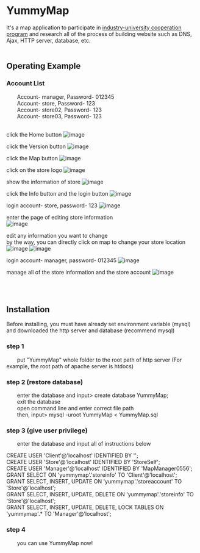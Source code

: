 # YummyMap
It's a map application to participate in [industry-university cooperation program](https://www.facebook.com/nknu2015/posts/965668330436223/) and research all of the process of building website such as DNS, Ajax, HTTP server, database, etc.
<br><br>
## Operating Example
### Account List
&emsp;&emsp;Account- manager, Password- 012345  
&emsp;&emsp;Account- store, Password- 123  
&emsp;&emsp;Account- store02, Password- 123  
&emsp;&emsp;Account- store03, Password- 123  
<br>
  
click the Home button
![image](https://github.com/SNinjo/YummyMap/blob/main/img/flowcharts01.png)
  
  
click the Version button
![image](https://github.com/SNinjo/YummyMap/blob/main/img/flowcharts02.png)
  
  
click the Map button
![image](https://github.com/SNinjo/YummyMap/blob/main/img/flowcharts03.png)
  
  
click on the store logo
![image](https://github.com/SNinjo/YummyMap/blob/main/img/flowcharts04.png)
  
  
show the information of store
![image](https://github.com/SNinjo/YummyMap/blob/main/img/flowcharts05.png)
  
  
click the Info button and the login button
![image](https://github.com/SNinjo/YummyMap/blob/main/img/flowcharts06.png)
  
  
login account- store, password- 123
![image](https://github.com/SNinjo/YummyMap/blob/main/img/flowcharts07.png)
  
  
enter the page of editing store information  
![image](https://github.com/SNinjo/YummyMap/blob/main/img/flowcharts08.png)
  
  
edit any information you want to change  
by the way, you can directly click on map to change your store location
![image](https://github.com/SNinjo/YummyMap/blob/main/img/flowcharts09.png)
![image](https://github.com/SNinjo/YummyMap/blob/main/img/flowcharts10.png)
  
  
login account- manager, password- 012345
![image](https://github.com/SNinjo/YummyMap/blob/main/img/flowcharts11.png)
  
  
manage all of the store information and the store account
![image](https://github.com/SNinjo/YummyMap/blob/main/img/flowcharts12.png)
  
<br><br>
## Installation
Before installing, you must have already set environment variable (mysql) and downloaded the http server and database (recommend mysql)

### step 1
&emsp;&emsp;put "YummyMap" whole folder to the root path of http server (For example, the root path of apache server is htdocs)

### step 2 (restore database)
&emsp;&emsp;enter the database and input> create database YummyMap;  
&emsp;&emsp;exit the database  
&emsp;&emsp;open command line and enter correct file path  
&emsp;&emsp;then, input> mysql -uroot YummyMap < YummyMap.sql

### step 3 (give user privilege)
&emsp;&emsp;enter the database and input all of instructions below  
  
CREATE USER 'Client'@'localhost' IDENTIFIED BY '';  
CREATE USER 'Store'@'localhost' IDENTIFIED BY 'StoreSelf';  
CREATE USER 'Manager'@'localhost' IDENTIFIED BY 'MapManager0556';  
GRANT SELECT ON 'yummymap'.'storeinfo' TO 'Client'@'localhost';  
GRANT SELECT, INSERT, UPDATE ON 'yummymap'.'storeaccount' TO 'Store'@'localhost';  
GRANT SELECT, INSERT, UPDATE, DELETE ON 'yummymap'.'storeinfo' TO 'Store'@'localhost';  
GRANT SELECT, INSERT, UPDATE, DELETE, LOCK TABLES ON 'yummymap'.* TO 'Manager'@'localhost';  

### step 4
&emsp;&emsp;you can use YummyMap now!
